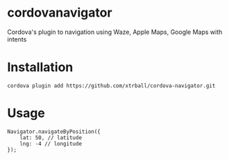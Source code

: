 # cordovanavigator
Cordova's plugin to navigation using Waze, Apple Maps, Google Maps with intents

# Installation

`cordova plugin add https://github.com/xtrball/cordova-navigator.git`

# Usage

```
Navigator.navigateByPosition({
    lat: 50, // latitude
    lng: -4 // longitude
});
```
